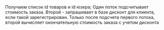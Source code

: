 Получаем список id товаров и id юзера;
Один поток подсчитывает стоимость заказа.
Второй - запрашивает в базе дисконт для клиента, если такой зарегистрирован.
Только после подсчета первого потока, второй вычисляет окончательную стоимость заказа с учетом дисконта